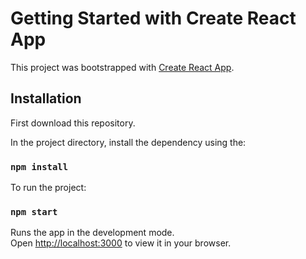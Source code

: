 # Getting Started with Create React App

This project was bootstrapped with [Create React App](https://github.com/facebook/create-react-app).

## Installation

First download this repository.

In the project directory, install the dependency using the:

### `npm install`

To run the project:

### `npm start`

Runs the app in the development mode.\
Open [http://localhost:3000](http://localhost:3000) to view it in your browser.

